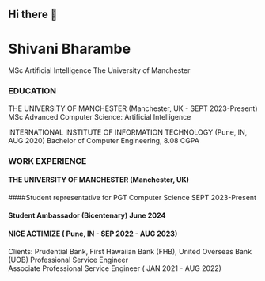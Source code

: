 ## Hi there 👋

<!--
**shivani7798/shivani7798** is a ✨ _special_ ✨ repository because its `README.md` (this file) appears on your GitHub profile.

Here are some ideas to get you started:

- 🔭 I’m currently working on ...
- 🌱 I’m currently learning ...
- 👯 I’m looking to collaborate on ...
- 🤔 I’m looking for help with ...
- 💬 Ask me about ...
- 📫 How to reach me: ...
- 😄 Pronouns: ...
- ⚡ Fun fact: ...
-->
# Shivani Bharambe
MSc Artificial Intelligence
The University of Manchester

### EDUCATION
THE UNIVERSITY OF MANCHESTER (Manchester, UK - SEPT 2023-Present)
MSc Advanced Computer Science: Artificial Intelligence

INTERNATIONAL INSTITUTE OF INFORMATION TECHNOLOGY (Pune, IN,  AUG 2020)
Bachelor of Computer Engineering, 8.08 CGPA

### WORK EXPERIENCE
#### THE UNIVERSITY OF MANCHESTER (Manchester, UK)
####Student representative for PGT Computer Science SEPT 2023-Present
#### Student Ambassador (Bicentenary)  June 2024

#### NICE ACTIMIZE	 ( Pune, IN - SEP 2022 - AUG 2023)
Clients:  Prudential Bank, First Hawaiian Bank (FHB), United Overseas Bank (UOB)
Professional Service Engineer  								       
Associate Professional Service Engineer ( JAN 2021 - AUG 2022)

